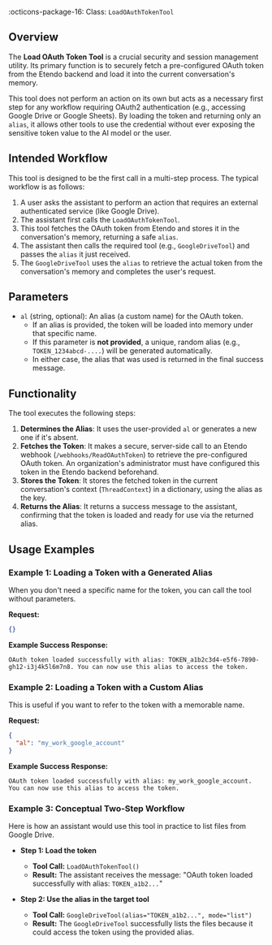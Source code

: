 :octicons-package-16: Class: `LoadOAuthTokenTool`

## Overview

The **Load OAuth Token Tool** is a crucial security and session management utility. Its primary function is to securely fetch a pre-configured OAuth token from the Etendo backend and load it into the current conversation's memory.

This tool does not perform an action on its own but acts as a necessary first step for any workflow requiring OAuth2 authentication (e.g., accessing Google Drive or Google Sheets). By loading the token and returning only an `alias`, it allows other tools to use the credential without ever exposing the sensitive token value to the AI model or the user.

## Intended Workflow

This tool is designed to be the first call in a multi-step process. The typical workflow is as follows:

1.  A user asks the assistant to perform an action that requires an external authenticated service (like Google Drive).
2.  The assistant first calls the `LoadOAuthTokenTool`.
3.  This tool fetches the OAuth token from Etendo and stores it in the conversation's memory, returning a safe `alias`.
4.  The assistant then calls the required tool (e.g., `GoogleDriveTool`) and passes the `alias` it just received.
5.  The `GoogleDriveTool` uses the `alias` to retrieve the actual token from the conversation's memory and completes the user's request.

## Parameters

  - `al` (string, optional): An alias (a custom name) for the OAuth token.
      - If an alias is provided, the token will be loaded into memory under that specific name.
      - If this parameter is **not provided**, a unique, random alias (e.g., `TOKEN_1234abcd-....`) will be generated automatically.
      - In either case, the alias that was used is returned in the final success message.

## Functionality

The tool executes the following steps:

1.  **Determines the Alias**: It uses the user-provided `al` or generates a new one if it's absent.
2.  **Fetches the Token**: It makes a secure, server-side call to an Etendo webhook (`/webhooks/ReadOAuthToken`) to retrieve the pre-configured OAuth token. An organization's administrator must have configured this token in the Etendo backend beforehand.
3.  **Stores the Token**: It stores the fetched token in the current conversation's context (`ThreadContext`) in a dictionary, using the alias as the key.
4.  **Returns the Alias**: It returns a success message to the assistant, confirming that the token is loaded and ready for use via the returned alias.

## Usage Examples

### Example 1: Loading a Token with a Generated Alias

When you don't need a specific name for the token, you can call the tool without parameters.

**Request:**

```json
{}
```

**Example Success Response:**

```
OAuth token loaded successfully with alias: TOKEN_a1b2c3d4-e5f6-7890-gh12-i3j4k5l6m7n8. You can now use this alias to access the token.
```

### Example 2: Loading a Token with a Custom Alias

This is useful if you want to refer to the token with a memorable name.

**Request:**

```json
{
  "al": "my_work_google_account"
}
```

**Example Success Response:**

```
OAuth token loaded successfully with alias: my_work_google_account. You can now use this alias to access the token.
```

### Example 3: Conceptual Two-Step Workflow

Here is how an assistant would use this tool in practice to list files from Google Drive.

  - **Step 1: Load the token**

      - **Tool Call:** `LoadOAuthTokenTool()`
      - **Result:** The assistant receives the message: "OAuth token loaded successfully with alias: `TOKEN_a1b2...`"

  - **Step 2: Use the alias in the target tool**

      - **Tool Call:** `GoogleDriveTool(alias="TOKEN_a1b2...", mode="list")`
      - **Result:** The `GoogleDriveTool` successfully lists the files because it could access the token using the provided alias.